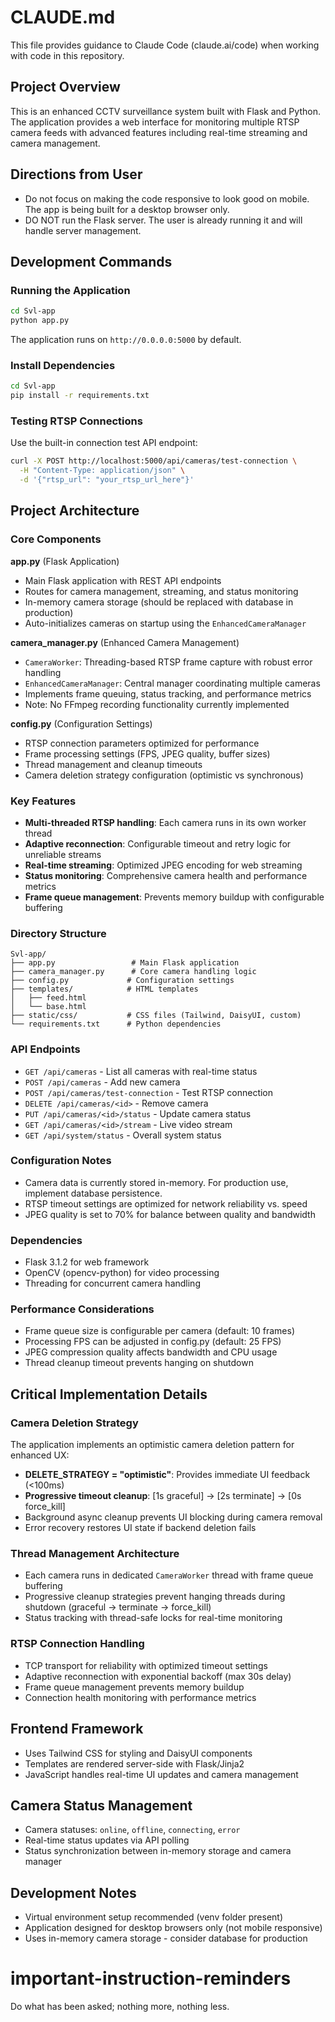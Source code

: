 # CLAUDE.md

This file provides guidance to Claude Code (claude.ai/code) when working with code in this repository.

## Project Overview
This is an enhanced CCTV surveillance system built with Flask and Python. The application provides a web interface for monitoring multiple RTSP camera feeds with advanced features including real-time streaming and camera management.

## Directions from User
- Do not focus on making the code responsive to look good on mobile. The app is being built for a desktop browser only.
- DO NOT run the Flask server. The user is already running it and will handle server management.

## Development Commands

### Running the Application
```bash
cd Svl-app
python app.py
```
The application runs on `http://0.0.0.0:5000` by default.


### Install Dependencies
```bash
cd Svl-app
pip install -r requirements.txt
```

### Testing RTSP Connections
Use the built-in connection test API endpoint:
```bash
curl -X POST http://localhost:5000/api/cameras/test-connection \
  -H "Content-Type: application/json" \
  -d '{"rtsp_url": "your_rtsp_url_here"}'
```

## Project Architecture

### Core Components

**app.py** (Flask Application)
- Main Flask application with REST API endpoints
- Routes for camera management, streaming, and status monitoring
- In-memory camera storage (should be replaced with database in production)
- Auto-initializes cameras on startup using the `EnhancedCameraManager`

**camera_manager.py** (Enhanced Camera Management)
- `CameraWorker`: Threading-based RTSP frame capture with robust error handling
- `EnhancedCameraManager`: Central manager coordinating multiple cameras
- Implements frame queuing, status tracking, and performance metrics
- Note: No FFmpeg recording functionality currently implemented

**config.py** (Configuration Settings)
- RTSP connection parameters optimized for performance
- Frame processing settings (FPS, JPEG quality, buffer sizes)
- Thread management and cleanup timeouts
- Camera deletion strategy configuration (optimistic vs synchronous)

### Key Features
- **Multi-threaded RTSP handling**: Each camera runs in its own worker thread
- **Adaptive reconnection**: Configurable timeout and retry logic for unreliable streams  
- **Real-time streaming**: Optimized JPEG encoding for web streaming
- **Status monitoring**: Comprehensive camera health and performance metrics
- **Frame queue management**: Prevents memory buildup with configurable buffering

### Directory Structure
```
Svl-app/
├── app.py                 # Main Flask application
├── camera_manager.py      # Core camera handling logic
├── config.py             # Configuration settings
├── templates/            # HTML templates
│   ├── feed.html
│   └── base.html
├── static/css/           # CSS files (Tailwind, DaisyUI, custom)
└── requirements.txt      # Python dependencies
```

### API Endpoints
- `GET /api/cameras` - List all cameras with real-time status
- `POST /api/cameras` - Add new camera
- `POST /api/cameras/test-connection` - Test RTSP connection
- `DELETE /api/cameras/<id>` - Remove camera
- `PUT /api/cameras/<id>/status` - Update camera status
- `GET /api/cameras/<id>/stream` - Live video stream
- `GET /api/system/status` - Overall system status

### Configuration Notes
- Camera data is currently stored in-memory. For production use, implement database persistence.
- RTSP timeout settings are optimized for network reliability vs. speed
- JPEG quality is set to 70% for balance between quality and bandwidth

### Dependencies
- Flask 3.1.2 for web framework
- OpenCV (opencv-python) for video processing
- Threading for concurrent camera handling

### Performance Considerations
- Frame queue size is configurable per camera (default: 10 frames)
- Processing FPS can be adjusted in config.py (default: 25 FPS)
- JPEG compression quality affects bandwidth and CPU usage
- Thread cleanup timeout prevents hanging on shutdown

## Critical Implementation Details

### Camera Deletion Strategy
The application implements an optimistic camera deletion pattern for enhanced UX:
- **DELETE_STRATEGY = "optimistic"**: Provides immediate UI feedback (<100ms)
- **Progressive timeout cleanup**: [1s graceful] → [2s terminate] → [0s force_kill]
- Background async cleanup prevents UI blocking during camera removal
- Error recovery restores UI state if backend deletion fails

### Thread Management Architecture
- Each camera runs in dedicated `CameraWorker` thread with frame queue buffering
- Progressive cleanup strategies prevent hanging threads during shutdown (graceful → terminate → force_kill)
- Status tracking with thread-safe locks for real-time monitoring

### RTSP Connection Handling  
- TCP transport for reliability with optimized timeout settings
- Adaptive reconnection with exponential backoff (max 30s delay)
- Frame queue management prevents memory buildup
- Connection health monitoring with performance metrics

## Frontend Framework
- Uses Tailwind CSS for styling and DaisyUI components
- Templates are rendered server-side with Flask/Jinja2
- JavaScript handles real-time UI updates and camera management

## Camera Status Management
- Camera statuses: `online`, `offline`, `connecting`, `error`
- Real-time status updates via API polling
- Status synchronization between in-memory storage and camera manager

## Development Notes
- Virtual environment setup recommended (venv folder present)
- Application designed for desktop browsers only (not mobile responsive)
- Uses in-memory camera storage - consider database for production

# important-instruction-reminders
Do what has been asked; nothing more, nothing less.